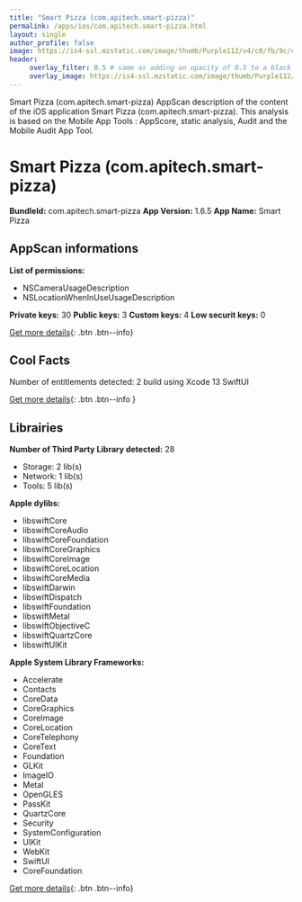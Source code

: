 ```yaml
---
title: "Smart Pizza (com.apitech.smart-pizza)"
permalink: /apps/ios/com.apitech.smart-pizza.html
layout: single
author_profile: false
image: https://is4-ssl.mzstatic.com/image/thumb/Purple112/v4/c0/fb/9c/c0fb9cfc-9441-34d6-92af-c5de020425e8/AppIcon-0-0-1x_U007emarketing-0-0-0-6-0-0-sRGB-0-0-0-GLES2_U002c0-512MB-85-220-0-0.png/512x512bb.jpg
header: 
     overlay_filter: 0.5 # same as adding an opacity of 0.5 to a black background
     overlay_image: https://is4-ssl.mzstatic.com/image/thumb/Purple112/v4/c0/fb/9c/c0fb9cfc-9441-34d6-92af-c5de020425e8/AppIcon-0-0-1x_U007emarketing-0-0-0-6-0-0-sRGB-0-0-0-GLES2_U002c0-512MB-85-220-0-0.png/512x512bb.jpg
---
```

Smart Pizza (com.apitech.smart-pizza) AppScan description of the content of the iOS application Smart Pizza (com.apitech.smart-pizza). This analysis is based on the Mobile App Tools : AppScore, static analysis, Audit and the Mobile Audit App Tool.

# Smart Pizza (com.apitech.smart-pizza)

**BundleId:** com.apitech.smart-pizza
**App Version:** 1.6.5
**App Name:** Smart Pizza


## AppScan informations 

**List of permissions:** 
- NSCameraUsageDescription
- NSLocationWhenInUseUsageDescription
  
  
**Private keys:** 30
**Public keys:** 3
**Custom keys:** 4
**Low securit keys:** 0
  
[Get more details](/pricing.html){: .btn .btn--info}

## Cool Facts

Number of entitlements detected: 2
build using Xcode 13
SwiftUI
  
[Get more details](/pricing.html){: .btn .btn--info }

## Librairies 
**Number of Third Party Library detected:** 28
- Storage: 2 lib(s)
- Network: 1 lib(s)
- Tools: 5 lib(s)


**Apple dylibs:**
- libswiftCore
- libswiftCoreAudio
- libswiftCoreFoundation
- libswiftCoreGraphics
- libswiftCoreImage
- libswiftCoreLocation
- libswiftCoreMedia
- libswiftDarwin
- libswiftDispatch
- libswiftFoundation
- libswiftMetal
- libswiftObjectiveC
- libswiftQuartzCore
- libswiftUIKit


**Apple System Library Frameworks:**
- Accelerate
- Contacts
- CoreData
- CoreGraphics
- CoreImage
- CoreLocation
- CoreTelephony
- CoreText
- Foundation
- GLKit
- ImageIO
- Metal
- OpenGLES
- PassKit
- QuartzCore
- Security
- SystemConfiguration
- UIKit
- WebKit
- SwiftUI
- CoreFoundation


  
[Get more details](/pricing.html){: .btn .btn--info}

